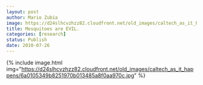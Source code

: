 ```yaml
---
layout: post
author: Mario Zubia
image: https://d24slhcvzhzz82.cloudfront.net/old_images/caltech_as_it_happens/6a0105349b8251970b0133f284b508970b.jpg
title: Mosquitoes are EVIL. 
categories: [research]
status: Publish
date: 2010-07-26
---
```




{% include image.html img="https://d24slhcvzhzz82.cloudfront.net/old_images/caltech_as_it_happens/6a0105349b8251970b013485a8f0aa970c.jpg" %}
